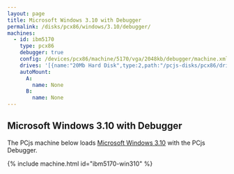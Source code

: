 ```yaml
---
layout: page
title: Microsoft Windows 3.10 with Debugger
permalink: /disks/pcx86/windows/3.10/debugger/
machines:
  - id: ibm5170
    type: pcx86
    debugger: true
    config: /devices/pcx86/machine/5170/vga/2048kb/debugger/machine.xml
    drives: '[{name:"20Mb Hard Disk",type:2,path:"/pcjs-disks/pcx86/drives/20mb/PCDOS330-WIN310-VGA.json"}]'
    autoMount:
      A:
        name: None
      B:
        name: None
---
```


Microsoft Windows 3.10 with Debugger
------------------------------------

The PCjs machine below loads [Microsoft Windows 3.10](../) with the PCjs Debugger.

{% include machine.html id="ibm5170-win310" %}
